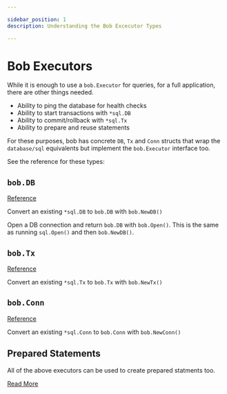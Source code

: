 ```yaml
---

sidebar_position: 1
description: Understanding the Bob Excecutor Types

---
```


# Bob Executors

While it is enough to use a `bob.Executor` for queries, for a full application, there are other things needed.

* Ability to ping the database for health checks
* Ability to start transactions with `*sql.DB`
* Ability to commit/rollback with `*sql.Tx`
* Ability to prepare and reuse statements

For these purposes, bob has concrete `DB`, `Tx` and `Conn` structs that wrap the `database/sql` equivalents but implement the `bob.Executor` interface too.

See the reference for these types:

## `bob.DB`

[Reference](https://pkg.go.dev/github.com/stephenafamo/bob#DB)

Convert an existing `*sql.DB` to `bob.DB` with `bob.NewDB()`

Open a DB connection and return `bob.DB` with `bob.Open()`. This is the same as running `sql.Open()` and then `bob.NewDB()`.

## `bob.Tx`

[Reference](https://pkg.go.dev/github.com/stephenafamo/bob#Tx)

Convert an existing `*sql.Tx` to `bob.Tx` with `bob.NewTx()`

## `bob.Conn`

[Reference](https://pkg.go.dev/github.com/stephenafamo/bob#Conn)

Convert an existing `*sql.Conn` to `bob.Conn` with `bob.NewConn()`

## Prepared Statements

All of the above executors can be used to create prepared statments too.

[Read More](./prepare)
